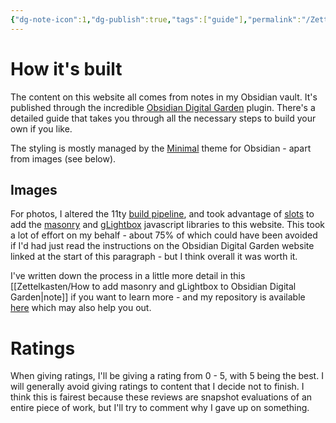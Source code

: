 ```yaml
---
{"dg-note-icon":1,"dg-publish":true,"tags":["guide"],"permalink":"/Zettelkasten/About this website/","dgPassFrontmatter":true,"noteIcon":1,"created":"2024-11-16T15:24:09.104+09:00"}
---
```


# How it's built
The content on this website all comes from notes in my Obsidian vault. It's published through the incredible [Obsidian Digital Garden](https://dg-docs.ole.dev/) plugin. There's a detailed guide that takes you through all the necessary steps to build your own if you like.

The styling is mostly managed by the [Minimal](https://minimal.guide/home) theme for Obsidian - apart from images (see below).

## Images
For photos, I altered the 11ty [build pipeline](https://dg-docs.ole.dev/advanced/configure-build-pipeline/), and took advantage of [slots](https://dg-docs.ole.dev/advanced/configure-build-pipeline/) to add the [masonry](https://masonry.desandro.com/) and [gLightbox](https://biati-digital.github.io/glightbox/) javascript libraries to this website.
This took a lot of effort on my behalf - about 75% of which could have been avoided if I'd had just read the instructions on the Obsidian Digital Garden website linked at the start of this paragraph - but I think overall it was worth it.

I've written down the process in a little more detail in this [[Zettelkasten/How to add masonry and gLightbox to Obsidian Digital Garden\|note]] if you want to learn more - and my repository is available [here](https://github.com/tim-forrer/the-forrerst) which may also help you out.

# Ratings
When giving ratings, I'll be giving a rating from 0 - 5, with 5 being the best. I will generally avoid giving ratings to content that I decide not to finish. I think this is fairest because these reviews are snapshot evaluations of an entire piece of work, but I'll try to comment why I gave up on something.